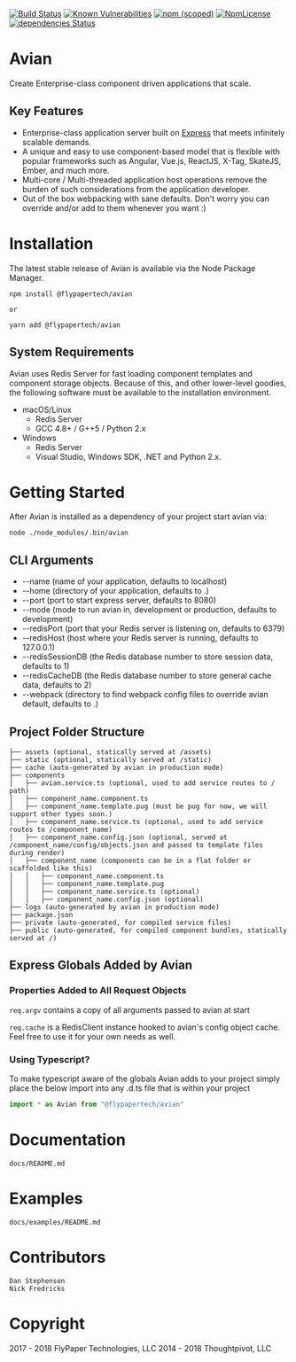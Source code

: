 [![Build Status](https://travis-ci.org/flypapertech/avian.svg?branch=master)](https://travis-ci.org/flypapertech/avian)
[![Known Vulnerabilities](https://snyk.io/test/github/flypapertech/avian/badge.svg)](https://snyk.io/test/github/flypapertech/avian)
[![npm (scoped)](https://img.shields.io/npm/v/@flypapertech/avian.svg)](https://www.npmjs.com/package/@flypapertech/avian)
[![NpmLicense](https://img.shields.io/npm/l/@flypapertech/avian.svg)](https://github.com/flypapertech/avian/blob/master/LICENSE)
[![dependencies Status](https://david-dm.org/flypapertech/avian/status.svg)](https://david-dm.org/flypapertech/avian)

# Avian
Create Enterprise-class component driven applications that scale.

## Key Features
- Enterprise-class application server built on [Express](https://github.com/expressjs/express) that meets infinitely scalable demands.
- A unique and easy to use component-based model that is flexible with popular
frameworks such as Angular, Vue.js, ReactJS, X-Tag, SkateJS, Ember, and much more.
- Multi-core / Multi-threaded application host operations remove the burden of such considerations from the application developer.
- Out of the box webpacking with sane defaults.  Don't worry you can override and/or add to them whenever you want :)

# Installation
The latest stable release of Avian is available via the Node Package Manager.

```
npm install @flypapertech/avian

or

yarn add @flypapertech/avian
```

## System Requirements
Avian uses Redis Server for fast loading component templates and component storage objects. Because of this, and other lower-level goodies, the following software must be available to the installation environment.

- macOS/Linux
    - Redis Server
    - GCC 4.8+ / G++5 / Python 2.x
- Windows
    - Redis Server
    - Visual Studio, Windows SDK, .NET and Python 2.x.

# Getting Started
After Avian is installed as a dependency of your project start avian via:

    node ./node_modules/.bin/avian

## CLI Arguments
- --name (name of your application, defaults to localhost)
- --home (directory of your application, defaults to .)
- --port (port to start express server, defaults to 8080)
- --mode (mode to run avian in, development or production, defaults to development)
- --redisPort (port that your Redis server is listening on, defaults to 6379)
- --redisHost (host where your Redis server is running, defaults to 127.0.0.1)
- --redisSessionDB (the Redis database number to store session data, defaults to 1)
- --redisCacheDB (the Redis database number to store general cache data, defaults to 2)
- --webpack (directory to find webpack config files to override avian default, defaults to .)

## Project Folder Structure
```
├── assets (optional, statically served at /assets)
├── static (optional, statically served at /static)
├── cache (auto-generated by avian in production mode)
├── components
│   ├── avian.service.ts (optional, used to add service routes to / path)
│   ├── component_name.component.ts
│   ├── component_name.template.pug (must be pug for now, we will support other types soon.)
│   ├── component_name.service.ts (optional, used to add service routes to /component_name)
│   ├── component_name.config.json (optional, served at /component_name/config/objects.json and passed to template files during render)
│   ├── component_name (components can be in a flat folder or scaffolded like this)
│   │   ├── component_name.component.ts
│   │   ├── component_name.template.pug
│   │   ├── component_name.service.ts (optional)
│   │   ├── component_name.config.json (optional)
├── logs (auto-generated by avian in production mode)
├── package.json
├── private (auto-generated, for compiled service files)
├── public (auto-generated, for compiled component bundles, statically served at /)
```

## Express Globals Added by Avian
### Properties Added to All Request Objects
`req.argv` contains a copy of all arguments passed to avian at start

`req.cache` is a RedisClient instance hooked to avian's config object cache. Feel free to use it for your own needs as well.

### Using Typescript?
To make typescript aware of the globals Avian adds to your project simply place the below import into any .d.ts file that is within your project
```typescript
import * as Avian from "@flypapertech/avian"
```

# Documentation
    docs/README.md

# Examples
    docs/examples/README.md

# Contributors
    Dan Stephenson
    Nick Fredricks

# Copyright
2017 - 2018 FlyPaper Technologies, LLC
2014 - 2018 Thoughtpivot, LLC
